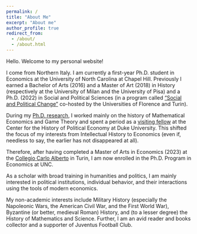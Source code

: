 ```yaml
---
permalink: /
title: "About Me"
excerpt: "About me"
author_profile: true
redirect_from: 
  - /about/
  - /about.html
---
```


Hello. Welcome to my personal website! 

I come from Northern Italy. I am currently a first-year Ph.D. student in Economics at the University of North Carolina at Chapel Hill. Previously I earned a Bachelor of Arts (2016) and a Master of Art (2018) in History (respectively at the University of Milan and the University of Pisa) and a Ph.D. (2022) in Social and Political Sciences (in a program called [“Social and Political Change”](https://www.mutamentosocialepolitico.unifi.it/) co-hosted by the Universities of Florence and Turin).

During my [Ph.D. research](https://gianludam.github.io/research/), I worked mainly on the history of Mathematical Economics and Game Theory and spent a period as a [visiting fellow](https://hope.econ.duke.edu/node/1830) at the Center for the History of Political Economy at Duke University. This shifted the focus of my interests from Intellectual History to Economics (even if, needless to say, the earlier has not disappeared at all). 

Therefore, after having completed a Master of Arts in Economics (2023) at the [Collegio Carlo Alberto](https://www.carloalberto.org/education/master-in-economics/) in Turin, I am now enrolled in the Ph.D. Program in Economics at UNC.

As a scholar with broad training in humanities and politics, I am mainly interested in political institutions, individual behavior, and their interactions using the tools of modern economics.

My non-academic interests include Military History (especially the Napoleonic Wars, the American Civil War, and the First World War), Byzantine (or better, medieval Roman) History, and (to a lesser degree) the History of Mathematics and Science. Further, I am an avid reader and books collector and a supporter of Juventus Football Club.
